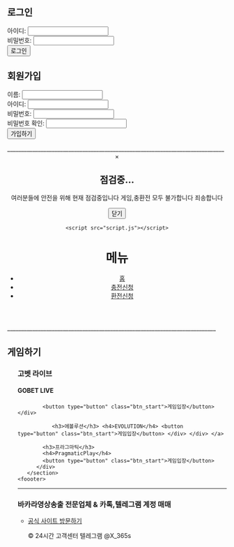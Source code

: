 <!DOCTYPE html>
<html lang="ko">
<head>
        <h2>로그인</h2>
        <form action="/login" method="post">
            <div class="form-group">
                <label for="username">아이디:</label>
                <input type="text" id="username" name="username" required>
            </div>
            <div class="form-group">
                <label for="password">비밀번호:</label>
                <input type="password" id="password" name="password" required>
            </div>
            <button type="submit">로그인</button>
        </form>
    </div>
</body>
 <title>회원가입</title>
    <link rel="stylesheet" href="styles.css">
<body>
    <div class="signup-container">
        <h2>회원가입</h2>
        <form action="/signup" method="post">
            <div class="form-group">
                <label for="fullname">이름:</label>
                <input type="text" id="fullname" name="fullname" required>
            </div>
            <div class="form-group">
                <label for="email">아이디:</label>
                <input type="email" id="email" name="email" required>
            </div>
            <div class="form-group">
                <label for="password">비밀번호:</label>
                <input type="password" id="password" name="password" required>
            </div>
            <div class="form-group">
                <label for="confirm-password">비밀번호 확인:</label>
                <input type="password" id="confirm-password" name="confirm-password" required>
            </div>
            <button type="submit">가입하기</button>
        </form>
    </div>
</body>
______________________________________________________________________________
<title>G카지노</title>
</head>
<body>
    <header>
    <body>
  <!-- 안내창 -->
    <div id="myModal" class="modal">
        <div class="modal-content">
            <span class="close">&times;</span>
            <h2>점검중...</h2>
            <p>여러분들에 안전을 위해 현재 점검중입니다 게임,충환전 모두 불가합니다 죄송합니다</p>
            <button id="closeModal">닫기</button>
        </div>
    </div>

    <script src="script.js"></script>
</body>
        <h1>메뉴</h1>
        <nav>
            <ul>
                <li><a href="https://gobet_vip.isweb.co.kr/mn667c1923ef49e">홈</a></li>
                <li><a href="#2">충전신청</a></li>
                <li><a href="#3">환전신청</a></li>
            </ul>
        </nav>
    </header>
    <section> 
___________________________________________________________________________
   <h2>게임하기</h2> 
        <nav>
            <ul>
            <h3>고벳 라이브</h3>
            <h4>GOBET LIVE</h4>

            <button type="button" class="btn_start">게임입장</button> </div>
         
               <h3>에볼루션</h3> <h4>EVOLUTION</h4> <button type="button" class="btn_start">게임입장</button> </div> </div> </a>
            
            <h3>프라그마틱</h3>
            <h4>PragmaticPlay</h4>
            <button type="button" class="btn_start">게임입장</button>
          </div>
       </section>
    <foooter>
___________________________________________________________________________
<h3>바카라영상송출 전문업체 & 카톡,텔레그램 계정 매매</h3>
<nav>
    <ul>
        <li><a href="https://gobet_vip.isweb.co.kr/mn667c1923ef49e">공식 사이트 방문하기</a></li>
        <p>&copy; 24시간 고객센터 텔레그램 @X_365s</p>
    </foooter>
</body>
</html>




            
